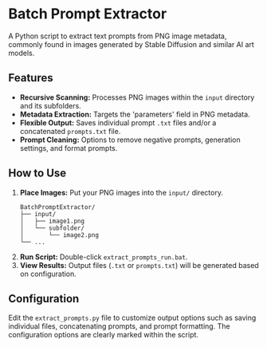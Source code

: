 # Batch Prompt Extractor

A Python script to extract text prompts from PNG image metadata, commonly found in images generated by Stable Diffusion and similar AI art models.

## Features

*   **Recursive Scanning:** Processes PNG images within the `input` directory and its subfolders.
*   **Metadata Extraction:** Targets the 'parameters' field in PNG metadata.
*   **Flexible Output:** Saves individual prompt `.txt` files and/or a concatenated `prompts.txt` file.
*   **Prompt Cleaning:** Options to remove negative prompts, generation settings, and format prompts.

## How to Use

1.  **Place Images:** Put your PNG images into the `input/` directory.
    ```
    BatchPromptExtractor/
    ├── input/
    │   ├── image1.png
    │   └── subfolder/
    │       └── image2.png
    └── ...
    ```
2.  **Run Script:** Double-click `extract_prompts_run.bat`.
3.  **View Results:** Output files (`.txt` or `prompts.txt`) will be generated based on configuration.

## Configuration

Edit the `extract_prompts.py` file to customize output options such as saving individual files, concatenating prompts, and prompt formatting. The configuration options are clearly marked within the script.
